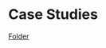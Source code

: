 
# Case Studies
[Folder](https://drive.google.com/drive/folders/1P06pZj7OGW-ZNLgE2LuCCWPR0Ih3YmoL?usp=sharing)
